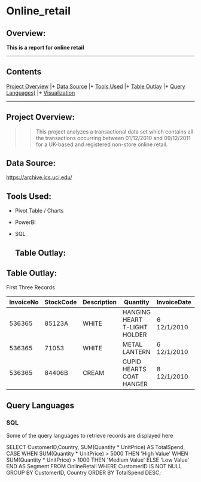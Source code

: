 # Online_retail

## Overview:
 **This is a report for online retail**

 ---
 
## Contents
 [Project Overview](#Project-Overview) |+ [Data Source](#Data-Source) |+  [Tools Used](#Tools-Used) |+  [Table Outlay](#Table-Outlay) |+  [Query Languages)](#Query-Languages) |+  [Visualization](#Visualization)

---

## Project Overview:
> > This project analyzes a transactional data set which contains all the transactions occurring between 01/12/2010 and 09/12/2011 for a UK-based and registered non-store online retail.

## Data Source:
https://archive.ics.uci.edu/

 ## Tools Used:
+	Pivot Table / Charts
+	PowerBI
+ SQL

  ## Table Outlay:

## Table Outlay:
First Three Records

|InvoiceNo	|StockCode	|Description	|Quantity	|InvoiceDate	|UnitPrice	|CustomerID	|Country
|----- | -----|----- |----- |----- |----- |----- |-----|
|536365	|85123A	|WHITE |HANGING HEART T-LIGHT HOLDER|	6	12/1/2010 |8:26|	2.55	|17850|	United Kingdom
|536365	|71053	|WHITE |METAL LANTERN	|6	12/1/2010| 8:26	|3.39|	17850|	United Kingdom
|536365	|84406B	|CREAM |CUPID HEARTS COAT HANGER|	8	12/1/2010 | 8:26|	2.75	|17850|	United Kingdom

## Query Languages
### SQL
Some of the query languages to retrieve records are displayed here

SELECT CustomerID,Country,
SUM(Quantity * UnitPrice) AS TotalSpend,
CASE
WHEN SUM(Quantity * UnitPrice) > 5000 THEN 'High Value'
WHEN SUM(Quantity * UnitPrice) > 1000 THEN 'Medium Value'
ELSE 'Low Value'
END AS Segment
FROM OnlineRetail
WHERE CustomerID IS NOT NULL
GROUP BY
CustomerID, Country
ORDER BY
TotalSpend DESC;
